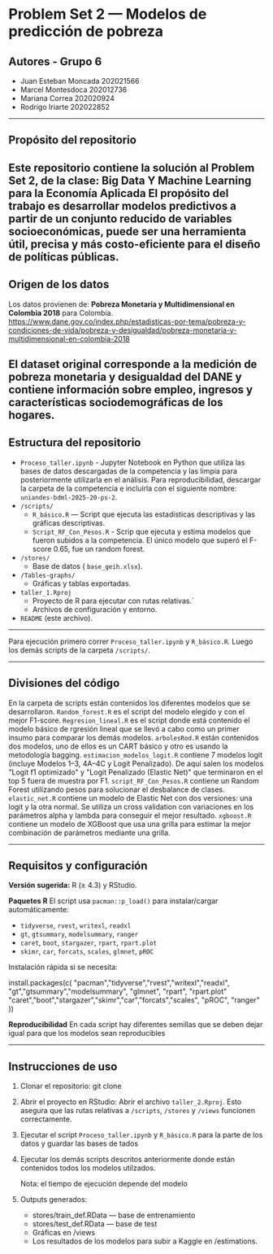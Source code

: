 Problem Set 2 —  Modelos de predicción de pobreza
======================================================

Autores - Grupo 6
-------
- Juan Esteban Moncada 202021566
- Marcel Montesdoca 202012736
- Mariana Correa 202020924
- Rodrigo Iriarte 202022852
------------------------------------------------------

Propósito del repositorio
-------------------------
Este repositorio contiene la solución al **Problem Set 2**, de la clase: Big Data Y Machine Learning para la Economía Aplicada 
El propósito del trabajo es **desarrollar modelos predictivos a partir de un conjunto reducido de variables socioeconómicas, puede ser una herramienta útil, precisa y más costo-eficiente para el diseño de políticas públicas**.  
------------------------------------------------------

Origen de los datos
-------------------
Los datos provienen de: **Pobreza Monetaria y Multidimensional en Colombia 2018** para Colombia. https://www.dane.gov.co/index.php/estadisticas-por-tema/pobreza-y-condiciones-de-vida/pobreza-y-desigualdad/pobreza-monetaria-y-multidimensional-en-colombia-2018

El dataset original corresponde a la medición de pobreza monetaria y desigualdad del DANE y contiene información sobre empleo, ingresos y características sociodemográficas de los hogares. 
------------------------------------------------------

Estructura del repositorio
--------------------------
- `Proceso_taller.ipynb` - Jupyter Notebook en Python que utiliza las bases de datos descargadas de la competencia y las limpia para posteriormente utilizarla en el análisis. Para reproducibilidad, descargar la carpeta de la competencia e incluirla con el siguiente nombre: `uniandes-bdml-2025-20-ps-2`.
- `/scripts/`
  - `R_básico.R` — Script que ejecuta las estadísticas descriptivas y las gráficas descriptivas.
  - `Script_RF_Con_Pesos.R` - Scrip que ejecuta y estima modelos que fueron subidos a la competencia. El único modelo que superó el F-score 0.65, fue un random forest.
- `/stores/`
  - Base de datos ( `base_geih.xlsx`).
- `/Tables-graphs/`
  - Gráficas y tablas exportadas.
- `taller_1.Rproj`
  - Proyecto de R para ejecutar con rutas relativas.`
  - Archivos de configuración y entorno.
- `README` (este archivo).
------------------------------------------------------

Para ejecución primero correr `Proceso_taller.ipynb` y `R_básico.R`. Luego los demás scripts de la carpeta `/scripts/`. 

------------------------------------------------------

Divisiones del código
---------------------
En la carpeta de scripts están contenidos los diferentes modelos que se desarrollaron. 
`Random_forest.R` es el script del modelo elegido y con el mejor F1-score. 
`Regresion_lineal.R` es el script donde está contenido el modelo básico de rgresión lineal que se llevó a cabo como un primer insumo para comparar los demás modelos. 
`arbolesRod.R` están contenidos dos modelos, uno de ellos es un CART básico y otro es usando la metodología bagging. `estimacion_modelos_logit.R` contiene 7 modelos logit (incluye Modelos 1–3, 4A–4C y Logit Penalizado). De aquí salen los modelos "Logit f1 optimizado" y "Logit Penalizado (Elastic Net)" que terminaron en el top 5 fuera de muestra por F1. 
`script_RF_Con_Pesos.R` contiene un Random Forest utilizando pesos para solucionar el desbalance de clases. 
`elastic_net.R` contiene un modelo de Elastic Net con dos versiones: una logit y la otra normal. Se utiliza un cross validation con variaciones en los parámetros alpha y lambda para conseguir el mejor resultado.
`xgboost.R` contiene un modelo de XGBoost que usa una grilla para estimar la mejor combinación de parámetros mediante una grilla.

------------------------------------------------------

Requisitos y configuración
--------------------------
**Versión sugerida:** R (≥ 4.3) y RStudio.

**Paquetes R**
El script usa `pacman::p_load()` para instalar/cargar automáticamente:
- `tidyverse`, `rvest`, `writexl`, `readxl`
- `gt`, `gtsummary`, `modelsummary`, `ranger`
- `caret`, `boot`, `stargazer`, `rpart`, `rpart.plot`
- `skimr`, `car`, `forcats`, `scales`, `glmnet`, `pROC`

Instalación rápida si se necesita:

install.packages(c(
  "pacman","tidyverse","rvest","writexl","readxl",
  "gt","gtsummary","modelsummary", "glmnet", "rpart", "rpart.plot"
  "caret","boot","stargazer","skimr","car","forcats","scales", "pROC", "ranger"
))

**Reproducibilidad**
En cada script hay diferentes semillas que se deben dejar igual para que los modelos sean reproducibles

------------------------------------------------------

Instrucciones de uso
--------------------
1. Clonar el repositorio:
   git clone <url-del-repo>

2. Abrir el proyecto en RStudio:
   Abrir el archivo `taller_2.Rproj`. Esto asegura que las rutas relativas a `/scripts`, `/stores` y `/views` funcionen correctamente.

3. Ejecutar el script `Proceso_taller.ipynb` y `R_básico.R` para la parte de los datos y guardar las bases de tados
   
5. Ejecutar los demás scripts descritos anteriormente donde están contenidos todos los modelos utilzados. 

   Nota: el tiempo de ejecución depende del modelo 

6. Outputs generados:
   - stores/train_def.RData — base de entrenamiento
   - stores/test_def.RData — base de test
   - Gráficas en /views
   - Los resultados de los modelos para subir a Kaggle en /estimations.
